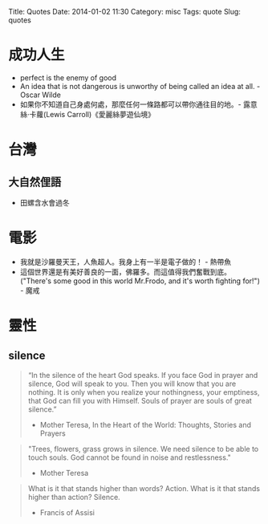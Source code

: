 Title: Quotes
Date: 2014-01-02 11:30
Category: misc
Tags: quote
Slug: quotes

# 成功人生
* perfect is the enemy of good
* An idea that is not dangerous is unworthy of being called an idea at all. - Oscar Wilde
* 如果你不知道自己身處何處，那麼任何一條路都可以帶你通往目的地。- 露意絲‧卡蘿(Lewis Carroll)《愛麗絲夢遊仙境》
# 台灣
## 大自然俚語

* 田螺含水會過冬
# 電影

* 我就是沙羅曼天王，人魚超人。我身上有一半是電子做的！ - 熱帶魚
* 這個世界還是有美好善良的一面，佛羅多。而這值得我們奮戰到底。("There's some good in this world Mr.Frodo, and it's worth fighting for!") - 魔戒

# 靈性

## silence

> “In the silence of the heart God speaks. If you face God in prayer and silence, God will speak to you. Then you will know that you are nothing. It is only when you realize your nothingness, your emptiness, that God can fill you with Himself. Souls of prayer are souls of great silence.”
> - Mother Teresa, In the Heart of the World: Thoughts, Stories and Prayers 

> "Trees, flowers, grass grows in silence. We need silence to be able to touch souls. God cannot be found in noise and restlessness."
> - Mother Teresa

> What is it that stands higher than words?  Action.
> What is it that stands higher than action?  Silence.
> - Francis of Assisi 
